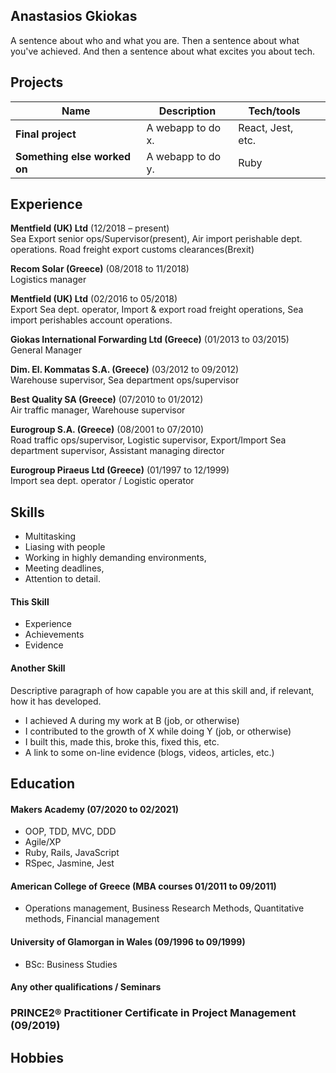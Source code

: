 ## Anastasios Gkiokas

A sentence about who and what you are. Then a sentence about what you've achieved. And then a sentence about what excites you about tech.

## Projects

| Name                         | Description       | Tech/tools        |                 |
| ---------------------------- | ----------------- | ----------------- |-----------------|
| **Final project**            | A webapp to do x. | React, Jest, etc. |                 |
| **Something else worked on** | A webapp to do y. | Ruby              |                 |

## Experience

**Mentfield (UK) Ltd** (12/2018 – present)  
Sea Export senior ops/Supervisor(present), Air import perishable dept. operations.
Road freight export customs clearances(Brexit)


**Recom Solar (Greece)** (08/2018 to 11/2018)  
Logistics manager


**Mentfield (UK) Ltd** (02/2016 to 05/2018)  
Export Sea dept. operator, Import  &		export road freight operations, Sea import perishables account operations.


**Giokas International Forwarding Ltd (Greece)** (01/2013 to 03/2015)  
General Manager


**Dim. El. Kommatas S.A. (Greece)** (03/2012 to 09/2012)  
Warehouse supervisor, Sea department ops/supervisor 


**Best Quality SA (Greece)** (07/2010 to 01/2012)  
Air traffic manager, Warehouse supervisor 


**Eurogroup S.A. (Greece)** (08/2001 to 07/2010)  
Road traffic ops/supervisor, Logistic supervisor, Export/Import Sea department supervisor, Assistant managing director


**Eurogroup Piraeus Ltd (Greece)** (01/1997 to 12/1999)  
Import sea dept. operator / Logistic operator 


## Skills

- Multitasking
- Liasing with people
- Working in highly demanding environments, 
- Meeting deadlines, 
- Attention to detail. 

#### This Skill

- Experience
- Achievements
- Evidence

#### Another Skill

Descriptive paragraph of how capable you are at this skill and, if relevant, how it has developed.

- I achieved A during my work at B (job, or otherwise)
- I contributed to the growth of X while doing Y (job, or otherwise)
- I built this, made this, broke this, fixed this, etc.
- A link to some on-line evidence (blogs, videos, articles, etc.)

## Education

#### Makers Academy (07/2020 to 02/2021)

- OOP, TDD, MVC, DDD
- Agile/XP
- Ruby, Rails, JavaScript
- RSpec, Jasmine, Jest 


#### American College of Greece (MBA courses 01/2011 to 09/2011)

- Operations management, Business Research Methods, Quantitative methods, Financial management

#### University of Glamorgan in Wales (09/1996 to 09/1999)

- BSc: Business Studies 


#### Any other qualifications / Seminars

### PRINCE2® Practitioner Certificate in Project Management (09/2019)

 
## Hobbies

